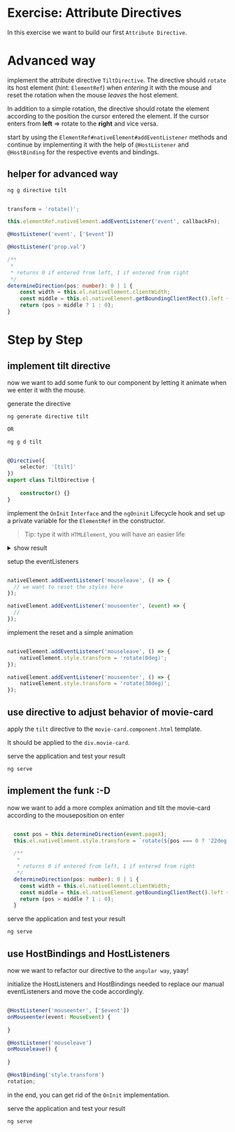 # Exercise: Attribute Directives

In this exercise we want to build our first `Attribute Directive`.

# Advanced way

implement the attribute directive `TiltDirective`. The directive should `rotate` its host element (hint: `ElementRef`)
when _entering_ it with the mouse and reset the rotation when the mouse _leaves_ the host element.

In addition to a simple rotation, the directive should rotate the element according to the position
the cursor entered the element.
If the cursor enters from **left** => rotate to the **right** and vice versa.

start by using the `ElementRef#nativeElement#addEventListener` methods and continue by implementing it
with the help of `@HostListener` and `@HostBinding` for the respective events and bindings.

## helper for advanced way

```bash
ng g directive tilt
```

```ts

transform = 'rotate()';

this.elementRef.nativeElement.addEventListener('event', callbackFn);

@HostListener('event', ['$event'])

@HostListener('prop.val')

/**
 *
 * returns 0 if entered from left, 1 if entered from right
 */
determineDirection(pos: number): 0 | 1 {
    const width = this.el.nativeElement.clientWidth;
    const middle = this.el.nativeElement.getBoundingClientRect().left + width / 2;
    return (pos > middle ? 1 : 0);
}

```

# Step by Step

## implement tilt directive

now we want to add some funk to our component by letting it animate when we enter it with the mouse.

generate the directive

```bash
ng generate directive tilt

OR

ng g d tilt
```

```ts

@Directive({
    selector: '[tilt]'
})
export class TiltDirective {
    
    constructor() {}
}
```

implement the `OnInit` `Interface` and the `ngOninit` Lifecycle hook and set up a private variable
for the `ElementRef` in the constructor.

> Tip: type it with `HTMLElement`, you will have an easier life

<details>
    <summary>show result</summary>

```ts

@Directive({
    selector: '[tilt]'
})
export class TiltDirective implements OnInit {
    
    constructor(private el: ElementRef) {}
    
    ngOnInit() {}
    
}
```

</details>

setup the eventListeners


```ts

nativeElement.addEventListener('mouseleave', () => {
  // we want to reset the styles here
});

nativeElement.addEventListener('mouseenter', (event) => {
  // 
});
```


implement the reset and a simple animation


```ts

nativeElement.addEventListener('mouseleave', () => {
    nativeElement.style.transform = 'rotate(0deg)';
});

nativeElement.addEventListener('mouseenter', () => {
    nativeElement.style.transform = 'rotate(30deg)';
});
```

## use directive to adjust behavior of movie-card

apply the `tilt` directive to the `movie-card.component.html` template.

It should be applied to the `div.movie-card`.

serve the application and test your result

```bash
ng serve
```

## implement the funk :-D

now we want to add a more complex animation and tilt the movie-card according to the mouseposition on enter

```ts

  const pos = this.determineDirection(event.pageX);
  this.el.nativeElement.style.transform = `rotate(${pos === 0 ? '22deg' : '-22deg'})`;

  /**
   *
   * returns 0 if entered from left, 1 if entered from right
   */
  determineDirection(pos: number): 0 | 1 {
    const width = this.el.nativeElement.clientWidth;
    const middle = this.el.nativeElement.getBoundingClientRect().left + width / 2;
    return (pos > middle ? 1 : 0);
  }
```

serve the application and test your result

```bash
ng serve
```

## use HostBindings and HostListeners

now we want to refactor our directive to the `angular way`, yaay!

initialize the HostListeners and HostBindings needed to replace our manual eventListeners and move the code accordingly.

```ts

@HostListener('mouseenter', ['$event'])
onMouseenter(event: MouseEvent) {
    
}

@HostListener('mouseleave')
onMouseleave() {
    
}

@HostBinding('style.transform')
rotation;
```


in the end, you can get rid of the `OnInit` implementation.

serve the application and test your result

```bash
ng serve
```

